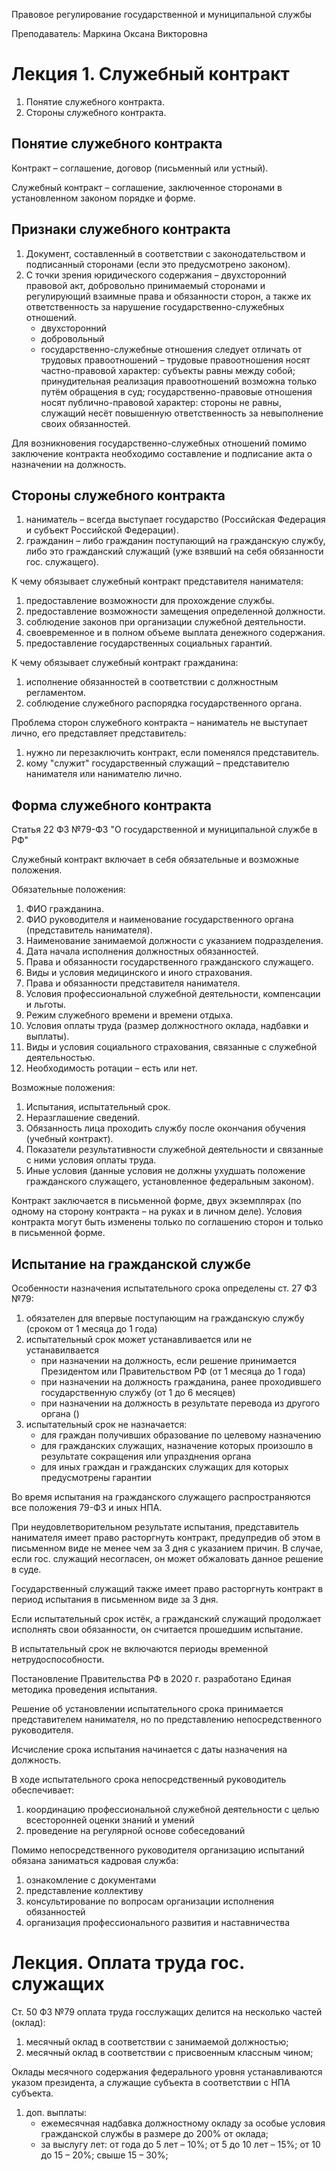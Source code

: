 Правовое регулирование государственной и муниципальной службы

Преподаватель: Маркина Оксана Викторовна

# Лекция 1. Служебный контракт

1. Понятие служебного контракта.
2. Стороны служебного контракта. 

## Понятие служебного контракта

Контракт – соглашение, договор (письменный или устный).

Служебный контракт – соглашение, заключенное сторонами в установленном законом порядке и форме.

## Признаки служебного контракта

1. Документ, составленный в соответствии с законодательством и подписанный сторонами (если это предусмотрено законом).
2. С точки зрения юридического содержания – двухсторонний правовой акт, добровольно принимаемый сторонами и регулирующий взаимные права и обязанности сторон, а также их ответственность за нарушение государственно-служебных отношений.
   - двухсторонний
   - добровольный
   - государственно-служебные отношения следует отличать от трудовых правоотношений – трудовые правоотношения носят частно-правовой характер: субъекты равны между собой; принудительная реализация правоотношений возможна только путём обращения в суд; государственно-правовые отношения носят публично-правовой характер: стороны не равны, служащий несёт повышенную ответственность за невыполнение своих обязанностей.

Для возникновения государственно-служебных отношений помимо заключение контракта необходимо составление и подписание акта о назначении на должность.

## Стороны служебного контракта

1. наниматель – всегда выступает государство (Российская Федерация и субъект Российской Федерации).
2. гражданин – либо гражданин поступающий на гражданскую службу, либо это гражданский служащий (уже взявший на себя обязанности гос. служащего).

К чему обязывает служебный контракт представителя нанимателя:

1. предоставление возможности для прохождение службы.
2. предоставление возможности замещения определенной должности.
3. соблюдение законов при организации служебной деятельности.
4. своевременное и в полном объеме выплата денежного содержания.
5. предоставление государственных социальных гарантий.

К чему обязывает служебный контракт гражданина:

1. исполнение обязанностей в соответствии с должностным регламентом.
2. соблюдение служебного распорядка государственного органа.

Проблема сторон служебного контракта – наниматель не выступает лично, его представляет представитель:

1. нужно ли перезаключить контракт, если поменялся представитель.
2. кому "служит" государственный служащий – представителю нанимателя или нанимателю лично.

## Форма служебного контракта

Статья 22 ФЗ №79-ФЗ "О государственной и муниципальной службе в РФ"

Служебный контракт включает в себя обязательные и возможные положения.

Обязательные положения:

1. ФИО гражданина.
2. ФИО руководителя и наименование государственного органа (представитель нанимателя).
3. Наименование занимаемой должности с указанием подразделения.
4. Дата начала исполнения должностных обязанностей.
5. Права и обязанности государственного гражданского служащего.
6. Виды и условия медицинского и иного страхования.
7. Права и обязанности представителя нанимателя.
8. Условия профессиональной служебной деятельности, компенсации и льготы.
9. Режим служебного времени и времени отдыха.
10. Условия оплаты труда (размер должностного оклада, надбавки и выплаты).
11. Виды и условия социального страхования, связанные с служебной деятельностью.
12. Необходимость ротации – есть или нет.

Возможные положения:

1. Испытания, испытательный срок.
2. Неразглашение сведений.
3. Обязанность лица проходить службу после окончания обучения (учебный контракт).
4. Показатели результативности служебной деятельности и связанные с ними условия оплаты труда.
5. Иные условия (данные условия не должны ухудшать положение гражданского служащего, установленное федеральным законом).

Контракт заключается в письменной форме, двух экземплярах (по одному на сторону контракта – на руках и в личном деле). Условия контракта могут быть изменены только по соглашению сторон и только в письменной форме.

## Испытание на гражданской службе

Особенности назначения испытательного срока определены ст. 27 ФЗ №79:

1. обязателен для впервые поступающим на гражданскую службу (сроком от 1 месяца до 1 года)
2. испытательный срок может устанавливается или не устанавилвается
   - при назначении на должность, если решение принимается Президентом или Правительством РФ (от 1 месяца до 1 года)
   - при назначении на должность гражданина, ранее проходившего государственную службу (от 1 до 6 месяцев)
   - при назначении на должность в результате перевода из другого органа ()
3. испытательный срок не назначается:
   - для граждан получивших образование по целевому назначению
   - для гражданских служащих, назначение которых произошло в результате сокращения или упразднения органа
   - для иных граждан и гражданских служащих для которых предусмотрены гарантии 

Во время испытания на гражданского служащего распространяются все положения 79-ФЗ и иных НПА.

При неудовлетворительном результате испытания, представитель нанимателя имеет право расторгнуть контракт, предупредив об этом в письменном виде не менее чем за 3 дня с указанием причин. В случае, если гос. служащий несогласен, он может обжаловать данное решение в суде.

Государственный служащий также имеет право расторгнуть контракт в период испытания в письменном виде за 3 дня.

Если испытательный срок истёк, а гражданский служащий продолжает исполнять свои обязанности, он считается прошедшим испытание.

В испытательный срок не включаются периоды временной нетрудоспособности.

Постановление Правительства РФ в 2020 г. разработано Единая методика проведения испытания.

Решение об установлении испытательного срока принимается представителем нанимателя, но по представлению непосредственного руководителя.

Исчисление срока испытания начинается с даты назначения на должность.

В ходе испытательного срока непосредственный руководитель обеспечивает:

1. координацию профессиональной служебной деятельности с целью всесторонней оценки знаний и умений
2. проведение на регулярной основе собеседований

Помимо непосредственного руководителя организацию испытаний обязана заниматься кадровая служба:

1. ознакомление с документами
2. представление коллективу
3. консультирование по вопросам организации исполнения обязанностей
4. организация профессионального развития и наставничества



# Лекция. Оплата труда гос. служащих

Ст. 50 ФЗ №79 оплата труда госслужащих делится на несколько частей (оклад):

1. месячный оклад в соответствии с занимаемой должностью;
2. месячный оклад в соответствии с присвоенным классным чином;

Оклады месячного содержания федерального уровня устанавливаются указом президента, а служащие субъекта в соответствии с НПА субъекта.

1. доп. выплаты:
   - ежемесячная надбавка должностному окладу за особые условия гражданской службы в размере до 200% от оклада;
   - за выслугу лет: от года до 5 лет – 10%; от 5 до 10 лет – 15%; от 10 до 15 – 20%; свыше 15 – 30%;
